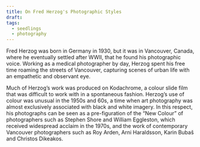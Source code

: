 ```yaml
---
title: On Fred Herzog's Photographic Styles
draft: 
tags:
  - seedlings
  - photography
---
```


Fred Herzog was born in Germany in 1930, but it was in Vancouver, Canada, where he eventually settled after WWII, that he found his photographic voice. Working as a medical photographer by day, Herzog spent his free time roaming the streets of Vancouver, capturing scenes of urban life with an empathetic and observant eye.

Much of Herzog’s work was produced on Kodachrome, a colour slide film that was difficult to work with in a spontaneous fashion. Herzog’s use of colour was unusual in the 1950s and 60s, a time when art photography was almost exclusively associated with black and white imagery. In this respect, his photographs can be seen as a pre-figuration of the “New Colour” of photographers such as Stephen Shore and William Eggleston, which received widespread acclaim in the 1970s, and the work of contemporary Vancouver photographers such as Roy Arden, Arni Haraldsson, Karin Bubaš and Christos Dikeakos.